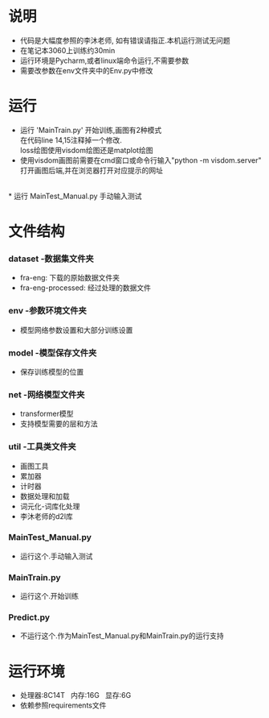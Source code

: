 # 说明
* 代码是大幅度参照的李沐老师, 如有错误请指正.本机运行测试无问题<br>
* 在笔记本3060上训练约30min<br>
* 运行环境是Pycharm,或者linux端命令运行,不需要参数<br>
* 需要改参数在env文件夹中的Env.py中修改

# 运行
* 运行 'MainTrain.py' 开始训练,画图有2种模式<br>
在代码line 14,15注释掉一个修改.<br>
loss绘图使用visdom绘图还是matplot绘图<br>
* 使用visdom画图前需要在cmd窗口或命令行输入"python -m visdom.server"<br>
打开画图后端,并在浏览器打开对应提示的网址 <br>
<br>
* 运行 MainTest_Manual.py 手动输入测试

# 文件结构
### dataset -数据集文件夹
- fra-eng: 下载的原始数据文件夹 <br>
- fra-eng-processed: 经过处理的数据文件 <br>

### env -参数环境文件夹
* 模型网络参数设置和大部分训练设置
### model -模型保存文件夹
* 保存训练模型的位置
### net -网络模型文件夹
* transformer模型
* 支持模型需要的层和方法
### util -工具类文件夹
* 画图工具<br>
* 累加器<br>
* 计时器<br>
* 数据处理和加载<br>
* 词元化-词库化处理<br>
* 李沐老师的d2l库
### MainTest_Manual.py
* 运行这个.手动输入测试
### MainTrain.py
* 运行这个.开始训练
### Predict.py
* 不运行这个.作为MainTest_Manual.py和MainTrain.py的运行支持

# 运行环境
* 处理器:8C14T &nbsp; 内存:16G &nbsp; 显存:6G <br>
* 依赖参照requirements文件
